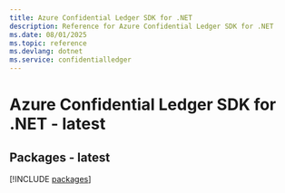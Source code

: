 ```yaml
---
title: Azure Confidential Ledger SDK for .NET
description: Reference for Azure Confidential Ledger SDK for .NET
ms.date: 08/01/2025
ms.topic: reference
ms.devlang: dotnet
ms.service: confidentialledger
---
```

# Azure Confidential Ledger SDK for .NET - latest
## Packages - latest
[!INCLUDE [packages](confidential-ledger-index.md)]